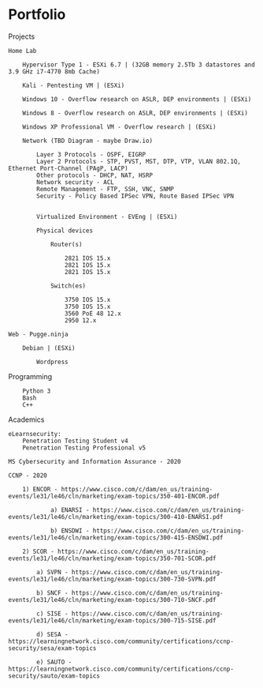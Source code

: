 # Portfolio

Projects
    
    Home Lab    
        
        Hypervisor Type 1 - ESXi 6.7 | (32GB memory 2.5Tb 3 datastores and 3.9 GHz i7-4770 8mb Cache)
        
        Kali - Pentesting VM | (ESXi)
        
        Windows 10 - Overflow research on ASLR, DEP environments | (ESXi)

        Windows 8 - Overflow research on ASLR, DEP environments | (ESXi)

        Windows XP Professional VM - Overflow research | (ESXi) 

        Network (TBD Diagram - maybe Draw.io)
        
            Layer 3 Protocols - OSPF, EIGRP 
            Layer 2 Protocols - STP, PVST, MST, DTP, VTP, VLAN 802.1Q, Ethernet Port-Channel (PAgP, LACP)
            Other protocols - DHCP, NAT, HSRP
            Network security - ACL
            Remote Management - FTP, SSH, VNC, SNMP
            Security - Policy Based IPSec VPN, Route Based IPSec VPN


            Virtualized Environment - EVEng | (ESXi)
        
            Physical devices
                
                Router(s)
                
                    2821 IOS 15.x
                    2821 IOS 15.x
                    2821 IOS 15.x
                
                Switch(es)
                
                    3750 IOS 15.x
                    3750 IOS 15.x
                    3560 PoE 48 12.x
                    2950 12.x

    Web - Pugge.ninja

        Debian | (ESXi)
            
            Wordpress

Programming

        Python 3
        Bash
        C++

Academics

    eLearnsecurity:
        Penetration Testing Student v4
        Penetration Testing Professional v5
    
    MS Cybersecurity and Information Assurance - 2020

    CCNP - 2020
            
        1) ENCOR - https://www.cisco.com/c/dam/en_us/training-events/le31/le46/cln/marketing/exam-topics/350-401-ENCOR.pdf
            
                a) ENARSI - https://www.cisco.com/c/dam/en_us/training-events/le31/le46/cln/marketing/exam-topics/300-410-ENARSI.pdf
            
                b) ENSDWI - https://www.cisco.com/c/dam/en_us/training-events/le31/le46/cln/marketing/exam-topics/300-415-ENSDWI.pdf
            
        2) SCOR - https://www.cisco.com/c/dam/en_us/training-events/le31/le46/cln/marketing/exam-topics/350-701-SCOR.pdf

            a) SVPN - https://www.cisco.com/c/dam/en_us/training-events/le31/le46/cln/marketing/exam-topics/300-730-SVPN.pdf
                
            b) SNCF - https://www.cisco.com/c/dam/en_us/training-events/le31/le46/cln/marketing/exam-topics/300-710-SNCF.pdf
                
            c) SISE - https://www.cisco.com/c/dam/en_us/training-events/le31/le46/cln/marketing/exam-topics/300-715-SISE.pdf
                
            d) SESA - https://learningnetwork.cisco.com/community/certifications/ccnp-security/sesa/exam-topics
                
            e) SAUTO - https://learningnetwork.cisco.com/community/certifications/ccnp-security/sauto/exam-topics

